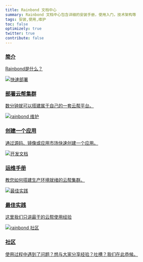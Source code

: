 ```yaml
---
title: Rainbond 文档中心
summary: Rainbond 文档中心包含详细的安装手册，使用入门，技术架构等
tags: 安装,使用,维护
toc: false
optimizely: true
twitter: true
contribute: false
---
```


<style>
    #party {
        font-size: 30px;
        padding-right: 10px;
        vertical-align: -20%;
    }
</style>

<div class="row">
    <div class="col-md-4">
        <div class="roach">
            <a href="getting-started/rainbond-overview.html">
                <!--img src="{{ 'images/sleeping_craig.png' | relative_url }}" alt="rainbond 架构"/-->
                <h3>简介</h3>
                <p>Rainbond是什么？</p>
            </a>
        </div>
    </div>
    <div class="col-md-4">
        <div class="roach">
            <a href="getting-started/installation-guide.html">
                <img src="{{ 'images/SCENE_superhero_profile_craig.png' | relative_url }}" alt="快速部署"/>
                <h3>部署云帮集群</h3>
                <p>数分钟就可以搭建属于自己的一套云帮平台。</p>
            </a>
        </div>
    </div>
    <div class="col-md-4">
        <div class="roach">
            <a href="user-manual/create-an-app.html">
                <img src="{{ 'images/craig_crossfit.png' | relative_url }}" alt="rainbond 维护"/>
                <h3>创建一个应用</h3>
                <p>通过源码、镜像或应用市场快速创建一个应用。</p>
            </a>
        </div>
    </div>
</div>

<div class="row">
    <div class="col-md-4">
        <div class="roach">
            <a target="_blank" href="operation-manual/deployment-architecture.html">
                <img src="{{ 'images/builder_craig.png' | relative_url }}" alt="开发文档"/>
                <h3>运维手册</h3>
                <p>教您如何搭建生产环境就绪的云帮集群。</p>
            </a>
        </div>
    </div>
    <div class="col-md-4">
        <div class="roach">
            <a href="best-practice/index.html">
                <img src="{{ 'images/scientist_catrina.png' | relative_url }}" alt="最佳实践"/>
                <h3>最佳实践</h3>
                <p>这里我们只讲最干的云帮使用经验</p>
            </a>
        </div>
    </div>
    <div class="col-md-4">
        <div class="roach">
            <a href="https://t.goodrain.com/">
                <img src="{{ 'images/announcement_catrina.png' | relative_url }}" alt="rainbond 社区"/>
                <h3>社区</h3>
                <p>使用过程中遇到了问题？想与大家分享经验？吐槽？我们在此恭候。</p>
            </a>
        </div>
    </div>
</div>
